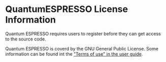# QuantumESPRESSO License Information

Quantum ESPRESSO requires users to register before they can get access to the source code.

Quantum ESPRESSO is coverd by the GNU General Public License. 
Some information can be found int the
["Terms of use" in the user guide](http://www.quantumespresso.org/Doc/user_guide/node6.html).
